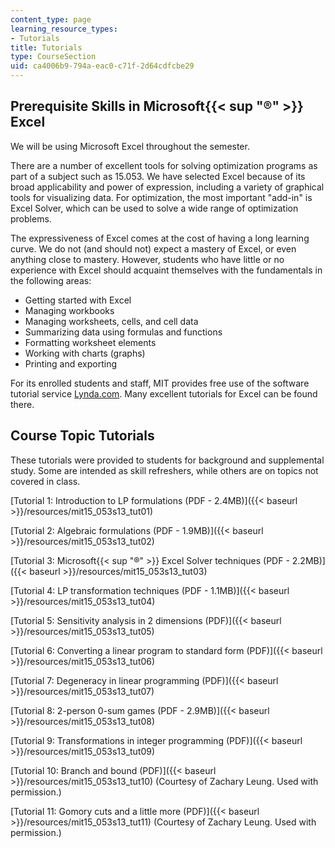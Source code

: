 ```yaml
---
content_type: page
learning_resource_types:
- Tutorials
title: Tutorials
type: CourseSection
uid: ca4006b9-794a-eac0-c71f-2d64cdfcbe29
---
```


Prerequisite Skills in Microsoft{{< sup "®" >}} Excel
-----------------------------------------------------

We will be using Microsoft Excel throughout the semester.

There are a number of excellent tools for solving optimization programs as part of a subject such as 15.053. We have selected Excel because of its broad applicability and power of expression, including a variety of graphical tools for visualizing data. For optimization, the most important "add-in" is Excel Solver, which can be used to solve a wide range of optimization problems.

The expressiveness of Excel comes at the cost of having a long learning curve. We do not (and should not) expect a mastery of Excel, or even anything close to mastery. However, students who have little or no experience with Excel should acquaint themselves with the fundamentals in the following areas:

*   Getting started with Excel
*   Managing workbooks
*   Managing worksheets, cells, and cell data
*   Summarizing data using formulas and functions
*   Formatting worksheet elements
*   Working with charts (graphs)
*   Printing and exporting

For its enrolled students and staff, MIT provides free use of the software tutorial service [Lynda.com](http://www.lynda.com/). Many excellent tutorials for Excel can be found there.

Course Topic Tutorials
----------------------

These tutorials were provided to students for background and supplemental study. Some are intended as skill refreshers, while others are on topics not covered in class.

[Tutorial 1: Introduction to LP formulations (PDF - 2.4MB)]({{< baseurl >}}/resources/mit15_053s13_tut01)

[Tutorial 2: Algebraic formulations (PDF - 1.9MB)]({{< baseurl >}}/resources/mit15_053s13_tut02)

[Tutorial 3: Microsoft{{< sup "®" >}} Excel Solver techniques (PDF - 2.2MB)]({{< baseurl >}}/resources/mit15_053s13_tut03)

[Tutorial 4: LP transformation techniques (PDF - 1.1MB)]({{< baseurl >}}/resources/mit15_053s13_tut04)

[Tutorial 5: Sensitivity analysis in 2 dimensions (PDF)]({{< baseurl >}}/resources/mit15_053s13_tut05)

[Tutorial 6: Converting a linear program to standard form (PDF)]({{< baseurl >}}/resources/mit15_053s13_tut06)

[Tutorial 7: Degeneracy in linear programming (PDF)]({{< baseurl >}}/resources/mit15_053s13_tut07)

[Tutorial 8: 2-person 0-sum games (PDF - 2.9MB)]({{< baseurl >}}/resources/mit15_053s13_tut08)

[Tutorial 9: Transformations in integer programming (PDF)]({{< baseurl >}}/resources/mit15_053s13_tut09)

[Tutorial 10: Branch and bound (PDF)]({{< baseurl >}}/resources/mit15_053s13_tut10) (Courtesy of Zachary Leung. Used with permission.)

[Tutorial 11: Gomory cuts and a little more (PDF)]({{< baseurl >}}/resources/mit15_053s13_tut11) (Courtesy of Zachary Leung. Used with permission.)